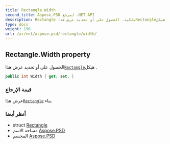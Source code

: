 ```yaml
---
title: Rectangle.Width
second_title: Aspose.PSD لمرجع .NET API
description: Rectangle ملكية. الحصول على أو تحديد عرض هذاRectangleهيكل .
type: docs
weight: 190
url: /ar/net/aspose.psd/rectangle/width/
---
```

## Rectangle.Width property

الحصول على أو تحديد عرض هذا[`Rectangle`](../)هيكل .

```csharp
public int Width { get; set; }
```

### قيمة الإرجاع

عرض هذا[`Rectangle`](../) بناء.

### أنظر أيضا

* struct [Rectangle](../)
* مساحة الاسم [Aspose.PSD](../../rectangle/)
* المجسم [Aspose.PSD](../../../)


